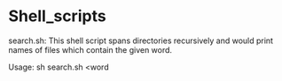 Shell_scripts
=============

search.sh:
This shell script spans directories recursively and would print names of files which contain the given word.

Usage:
sh search.sh <path of the directory> <word
